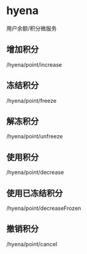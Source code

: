 # hyena
用户余额/积分微服务
## 增加积分
/hyena/point/increase
## 冻结积分
/hyena/point/freeze
## 解冻积分
/hyena/point/unfreeze
## 使用积分
/hyena/point/decrease
## 使用已冻结积分
/hyena/point/decreaseFrozen
## 撤销积分
/hyena/point/cancel

